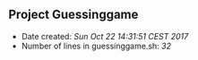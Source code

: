 
## Project Guessinggame
* Date created: *Sun Oct 22 14:31:51 CEST 2017*
* Number of lines in guessinggame.sh: *32*
